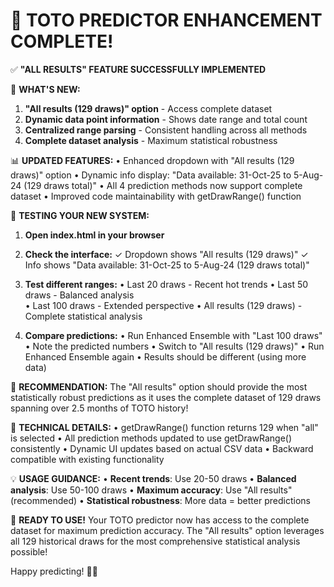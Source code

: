 🎯 TOTO PREDICTOR ENHANCEMENT COMPLETE!
==========================================

✅ **"ALL RESULTS" FEATURE SUCCESSFULLY IMPLEMENTED**

🎉 **WHAT'S NEW:**
1. **"All results (129 draws)" option** - Access complete dataset
2. **Dynamic data point information** - Shows date range and total count
3. **Centralized range parsing** - Consistent handling across all methods
4. **Complete dataset analysis** - Maximum statistical robustness

📊 **UPDATED FEATURES:**
• Enhanced dropdown with "All results (129 draws)" option
• Dynamic info display: "Data available: 31-Oct-25 to 5-Aug-24 (129 draws total)"
• All 4 prediction methods now support complete dataset
• Improved code maintainability with getDrawRange() function

🧪 **TESTING YOUR NEW SYSTEM:**

1. **Open index.html in your browser**

2. **Check the interface:**
   ✓ Dropdown shows "All results (129 draws)"
   ✓ Info shows "Data available: 31-Oct-25 to 5-Aug-24 (129 draws total)"

3. **Test different ranges:**
   • Last 20 draws - Recent hot trends
   • Last 50 draws - Balanced analysis  
   • Last 100 draws - Extended perspective
   • All results (129 draws) - Complete statistical analysis

4. **Compare predictions:**
   • Run Enhanced Ensemble with "Last 100 draws"
   • Note the predicted numbers
   • Switch to "All results (129 draws)"
   • Run Enhanced Ensemble again
   • Results should be different (using more data)

🎯 **RECOMMENDATION:**
The "All results" option should provide the most statistically robust predictions as it uses the complete dataset of 129 draws spanning over 2.5 months of TOTO history!

🔧 **TECHNICAL DETAILS:**
• getDrawRange() function returns 129 when "all" is selected
• All prediction methods updated to use getDrawRange() consistently
• Dynamic UI updates based on actual CSV data
• Backward compatible with existing functionality

💡 **USAGE GUIDANCE:**
• **Recent trends**: Use 20-50 draws
• **Balanced analysis**: Use 50-100 draws
• **Maximum accuracy**: Use "All results" (recommended)
• **Statistical robustness**: More data = better predictions

🚀 **READY TO USE!**
Your TOTO predictor now has access to the complete dataset for maximum prediction accuracy. The "All results" option leverages all 129 historical draws for the most comprehensive statistical analysis possible!

Happy predicting! 🎲✨